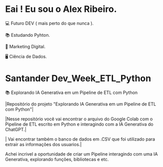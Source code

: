# Eai ! Eu sou o Alex Ribeiro.

💻 Futuro DEV ( mais perto do que nunca ).

📚 Estudando Pyhton.

📲 Marketing Digital. 

🖥️ Ciência de Dados. 

# Santander Dev_Week_ETL_Python

📚 Explorando IA Generativa em um Pipeline de ETL com Python

|Repositório do projeto "Explorando IA Generativa em um Pipeline de ETL com Python"|


|Nesse repositório você vai encontrar o arquivo do Google Colab com o Pipeline de ETL escrito em Python e interagindo com a IA Generativa do ChatGPT.|

| Vai encontrar também o banco de dados em .CSV   que foi utilizado para extrair as informações dos usuarios.|


Achei incrivel a oportunidade de criar um Pipeline interagindo com uma IA Generativa, explorando funções, bibliotecas e etc.
